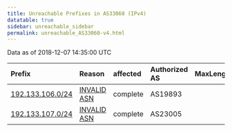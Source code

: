 ```yaml
---
title: Unreachable Prefixes in AS33060 (IPv4)
datatable: true
sidebar: unreachable_sidebar
permalink: unreachable_AS33060-v4.html
---
```


Data as of 2018-12-07 14:35:00 UTC


<div class="datatable-begin"></div>

| Prefix                                                     | Reason                                                                                                  | affected   | Authorized AS   |   MaxLength | Anchor                           |   unreachable /24s |
|:-----------------------------------------------------------|:--------------------------------------------------------------------------------------------------------|:-----------|:----------------|------------:|:---------------------------------|-------------------:|
| [192.133.106.0/24](https://stat.ripe.net/192.133.106.0/24) | [INVALID ASN](https://rpki-validator.ripe.net/announcement-preview?asn=AS33060&prefix=192.133.106.0/24) | complete   | AS19893         |           0 | [ARIN](unreachable_ARIN-v4.html) |                  1 |
| [192.133.107.0/24](https://stat.ripe.net/192.133.107.0/24) | [INVALID ASN](https://rpki-validator.ripe.net/announcement-preview?asn=AS33060&prefix=192.133.107.0/24) | complete   | AS23005         |           0 | [ARIN](unreachable_ARIN-v4.html) |                  1 |

<div class="datatable-end"></div>